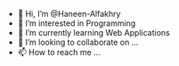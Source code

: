 - 👋 Hi, I’m @Haneen-Alfakhry
- 👀 I’m interested in Programming
- 🌱 I’m currently learning Web Applications
- 💞️ I’m looking to collaborate on ...
- 📫 How to reach me ...

<!---
Haneen-Alfakhry/Haneen-Alfakhry is a ✨ special ✨ repository because its `README.md` (this file) appears on your GitHub profile.
You can click the Preview link to take a look at your changes.
--->
